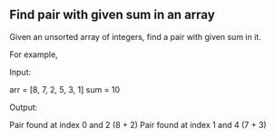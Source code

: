 ﻿## Find pair with given sum in an array
 
Given an unsorted array of integers, find a pair with given sum in it.

For example,

Input:
 
arr = [8, 7, 2, 5, 3, 1]
sum = 10
 
Output:
 
Pair found at index 0 and 2 (8 + 2)
Pair found at index 1 and 4 (7 + 3)
